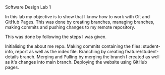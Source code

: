 Software Design Lab 1 

In this lab my objective is to show that I know how to work with Git and  GitHub Pages. This was done by creating branches, managing branches, making commits and pushing changes to my remote repository.

This was done by following the steps I was given.

Initialising the about me repo.
Making commits containing the files: student-info, report as well as the index file.
Branching by creating feature/student-details branch.
Merging and Pulling by merging the branch I created as well as it's changes into main branch.
Deploying the website using GitHub pages.